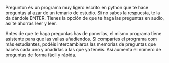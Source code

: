 Pregunton és un programa muy ligero escrito en python que te hace preguntas al azar de un temario de estudio.
Si no sabes la respuesta, te la da dándole ENTER.
Tienes la opción de que te haga las preguntas en audio, así te ahorras leer y leer.

Antes de que te haga preguntas has de ponerlas, el mismo programa tiene asistente para que las vallas añadiendos.
Si compartes el programa com más estudiantes, podéis intercambiaros las memorias de preguntas que hacéis cada uno 
y añadirlas a las que ya tenéis. Así aumenta el número de preguntas de forma fácil y rápida.
